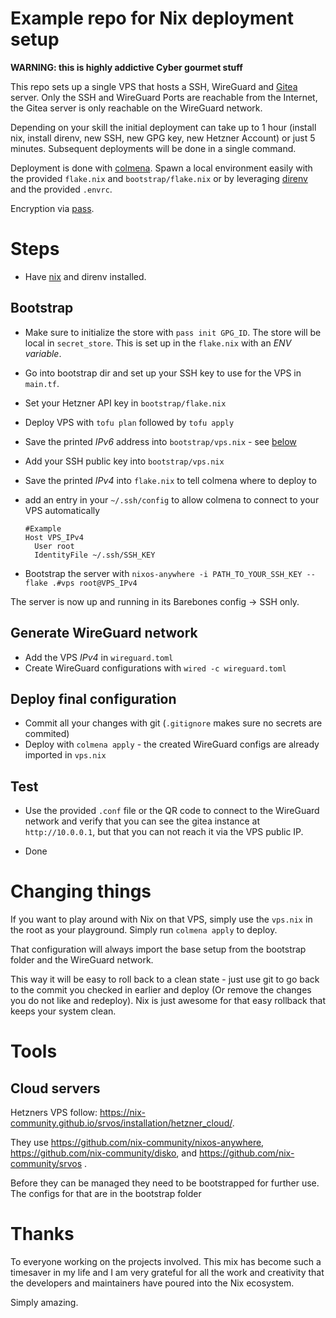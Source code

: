 # Example repo for Nix deployment setup

**WARNING: this is highly addictive Cyber gourmet stuff**

This repo sets up a single VPS that hosts a SSH, WireGuard and [Gitea](https://about.gitea.com/) server.
Only the SSH and WireGuard Ports are reachable from the Internet, the Gitea server is only reachable on the WireGuard network.

Depending on your skill the initial deployment can take up to 1 hour (install nix, install direnv, new SSH, new GPG key, new Hetzner Account) or just 5 minutes.
Subsequent deployments will be done in a single command.

Deployment is done with [colmena](https://github.com/zhaofengli/colmena).
Spawn a local environment easily with the provided `flake.nix` and `bootstrap/flake.nix` or by leveraging [direnv](https://direnv.net/) and the provided `.envrc`.

Encryption via [pass](https://www.passwordstore.org/).

# Steps
- Have [nix](https://nixos.org/) and direnv installed.
## Bootstrap
- Make sure to initialize the store with `pass init GPG_ID`. The store will be local in `secret_store`. This is set up in the `flake.nix` with an *ENV variable*.
- Go into bootstrap dir and set up your SSH key to use for the VPS in `main.tf`.
- Set your Hetzner API key in `bootstrap/flake.nix`
- Deploy VPS with `tofu plan` followed by `tofu apply`
- Save the printed *IPv6* address into `bootstrap/vps.nix` - see
  [below](#cloud-servers)
- Add your SSH public key into `bootstrap/vps.nix`
- Save the printed *IPv4* into `flake.nix` to tell colmena where to deploy to
- add an entry in your `~/.ssh/config` to allow colmena to connect to your VPS
  automatically

  ```
  #Example
  Host VPS_IPv4
    User root
    IdentityFile ~/.ssh/SSH_KEY
  ```

- Bootstrap the server with `nixos-anywhere -i PATH_TO_YOUR_SSH_KEY --flake .#vps root@VPS_IPv4`

The server is now up and running in its Barebones config -> SSH only.

## Generate WireGuard network
- Add the VPS *IPv4* in `wireguard.toml`
- Create WireGuard configurations with `wired -c wireguard.toml`

## Deploy final configuration

- Commit all your changes with git (`.gitignore` makes sure no secrets are
  commited)
- Deploy with `colmena apply` - the created WireGuard configs are already
  imported in `vps.nix`

## Test

- Use the provided `.conf` file or the QR code to connect to the WireGuard
  network and verify that you can see the gitea instance at `http://10.0.0.1`, but that you can not reach it via the VPS public IP.

- Done


# Changing things

If you want to play around with Nix on that VPS, simply use the `vps.nix` in the root as your playground.
Simply run `colmena apply` to deploy.

That configuration will always import the base setup from the bootstrap folder and the WireGuard network.

This way it will be easy to roll back to a clean state - just use git to go back to the commit you checked in earlier and deploy (Or remove the changes you do not like and redeploy).
Nix is just awesome for that easy rollback that keeps your system clean.

# Tools
## Cloud servers

Hetzners VPS follow: https://nix-community.github.io/srvos/installation/hetzner_cloud/.

They use https://github.com/nix-community/nixos-anywhere,
https://github.com/nix-community/disko, and
https://github.com/nix-community/srvos .

Before they can be managed they need to be bootstrapped for further use.
The configs for that are in the bootstrap folder

# Thanks

To everyone working on the projects involved. This mix has become such a timesaver in my life and 
I am very grateful for all the work and creativity that the developers and maintainers have poured into the Nix ecosystem.

Simply amazing.
